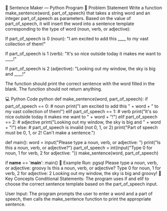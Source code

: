 📝 Sentence Maker — Python Program
🧠 Problem Statement
Write a function make_sentence(word, part_of_speech) that takes a string word and an integer part_of_speech as parameters. Based on the value of part_of_speech, it will insert the word into a sentence template corresponding to the type of word (noun, verb, or adjective):

If part_of_speech is 0 (noun): "I am excited to add this ____ to my vast collection of them!"

If part_of_speech is 1 (verb): "It's so nice outside today it makes me want to ____!"

If part_of_speech is 2 (adjective): "Looking out my window, the sky is big and ____!"

The function should print the correct sentence with the word filled in the blank. The function should not return anything.

💻 Python Code
python
def make_sentence(word, part_of_speech):
    if part_of_speech == 0:
        # noun
        print("I am excited to add this " + word + " to my vast collection of them!")
    elif part_of_speech == 1:
        # verb
        print("It's so nice outside today it makes me want to " + word + "!")
    elif part_of_speech == 2:
        # adjective
        print("Looking out my window, the sky is big and " + word + "!")
    else:
        # part_of_speech is invalid (not 0, 1, or 2)
        print("Part of speech must be 0, 1, or 2! Can't make a sentence.")

def main():
    word = input("Please type a noun, verb, or adjective: ")
    print("Is this a noun, verb, or adjective?")
    part_of_speech = int(input("Type 0 for noun, 1 for verb, 2 for adjective: "))
    make_sentence(word, part_of_speech)

if __name__ == '__main__':
    main()
🧪 Example Run:
pgsql
Please type a noun, verb, or adjective: groovy
Is this a noun, verb, or adjective?
Type 0 for noun, 1 for verb, 2 for adjective: 2
Looking out my window, the sky is big and groovy!
📌 Key Concepts
Conditional Statements: The program uses if and elif to choose the correct sentence template based on the part_of_speech input.

User Input: The program prompts the user to enter a word and a part of speech, then calls the make_sentence function to print the appropriate sentence.

